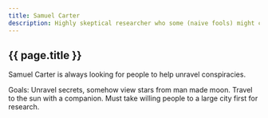 ```yaml
---
title: Samuel Carter
description: Highly skeptical researcher who some (naive fools) might call a bit irrational.
---
```


## {{ page.title }}

Samuel Carter is always looking for people to help unravel conspiracies.

Goals: Unravel secrets, somehow view stars from man made moon. Travel to the sun with a companion. Must take willing people to a large city first for research.
